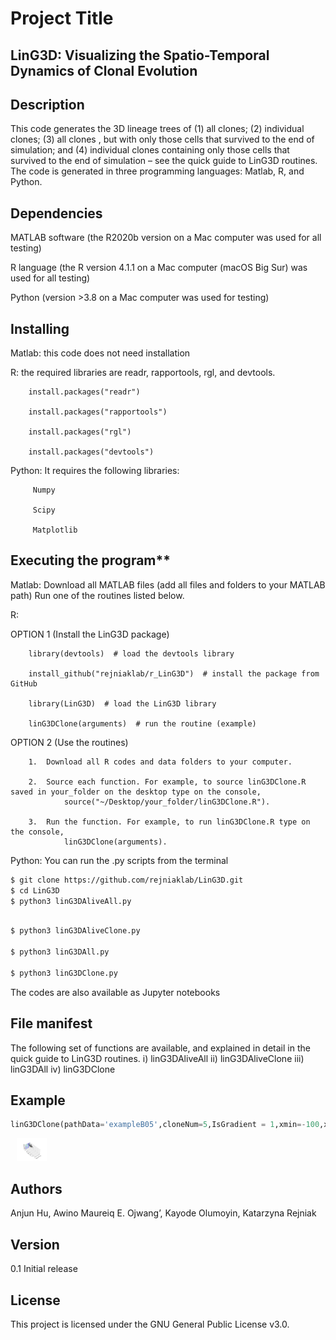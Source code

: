 # Project Title

## LinG3D: Visualizing the Spatio-Temporal Dynamics of Clonal Evolution

## Description

This code generates the 3D lineage trees of (1) all clones; (2) individual clones; (3) all clones , but with only those cells that survived to the end of simulation; and (4) individual clones containing only those cells that survived to the end of simulation – see the quick guide to LinG3D routines. The code is generated in three programming languages: Matlab, R, and Python.

## Dependencies

MATLAB software (the R2020b version on a Mac computer was used for all testing)

R language (the R version 4.1.1 on a Mac computer (macOS Big Sur) was used for all testing)

Python (version >3.8 on a Mac computer was used for testing)

## Installing

Matlab: this code does not need installation

R: the required libraries are readr, rapportools, rgl, and devtools. 

        install.packages("readr")   

        install.packages("rapportools")
        
        install.packages("rgl")

        install.packages("devtools")
        
Python: It requires the following libraries:

         Numpy
        
         Scipy
         
         Matplotlib
         
## Executing the program**

Matlab: 
Download all MATLAB files (add all files and folders to your MATLAB path)
Run one of the routines listed below. 

R:

OPTION 1 (Install the LinG3D package)
   
        library(devtools)  # load the devtools library

        install_github("rejniaklab/r_LinG3D")  # install the package from GitHub

        library(LinG3D)  # load the LinG3D library

        linG3DClone(arguments)  # run the routine (example)

OPTION 2 (Use the routines)

        1.	Download all R codes and data folders to your computer.
        
        2.	Source each function. For example, to source linG3DClone.R saved in your_folder on the desktop type on the console,
                source("~/Desktop/your_folder/linG3DClone.R").
                
        3.	Run the function. For example, to run linG3DClone.R type on the console,
                linG3DClone(arguments).
                          
Python:
       You can run the .py scripts from the terminal

```bash
$ git clone https://github.com/rejniaklab/LinG3D.git
$ cd LinG3D
$ python3 linG3DAliveAll.py
```
```bash

$ python3 linG3DAliveClone.py

$ python3 linG3DAll.py

$ python3 linG3DClone.py
```

The codes are also available as Jupyter notebooks


## File manifest

The following set of functions are available, and explained in detail in the quick guide to LinG3D routines.
i)	linG3DAliveAll
ii)	linG3DAliveClone
iii)	linG3DAll
iv)	linG3DClone

## Example
    
```python
linG3DClone(pathData='exampleB05',cloneNum=5,IsGradient = 1,xmin=-100,xmax=100,ymin=-100,ymax=100,tmin=0,tmax=100000,fileStep = 2000,toPrint=1)
```

<div style="margin:2%";>  
    <img src="https://github.com/okayode/pyLinG3D/blob/okayode/exampleB05/fig_clones/tree_clone_5.jpg?raw=true"; alt="tree_clone_5"; width=10%;/>
</div>

## Authors

Anjun Hu,
Awino Maureiq E. Ojwang’,
Kayode Olumoyin,
Katarzyna Rejniak

## Version
0.1
Initial release

## License
This project is licensed under the GNU General Public License v3.0.
